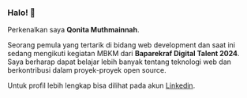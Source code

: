### Halo! 👋

Perkenalkan saya **Qonita Muthmainnah**.<br>

Seorang pemula yang tertarik di bidang web development dan saat ini sedang mengikuti kegiatan MBKM dari **Baparekraf Digital Talent 2024**. Saya berharap dapat belajar lebih banyak tentang teknologi web dan berkontribusi dalam proyek-proyek open source.

Untuk profil lebih lengkap bisa dilihat pada akun [Linkedin](www.linkedin.com/in/qonita-muthmainnah-b19316289).
